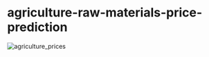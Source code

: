 # agriculture-raw-materials-price-prediction
![agriculture_prices](https://user-images.githubusercontent.com/73787436/150330775-907558d8-71c8-43b5-9acc-a4788a22f94f.jpg)
